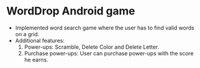 # WordDrop Android game

- Implemented word search game where the user has to find valid words on a grid. 
- Additional features: 
  1. Power-ups: Scramble, Delete Color and Delete Letter.
  2. Purchase power-ups: User can purchase power-ups with the score he earns.
